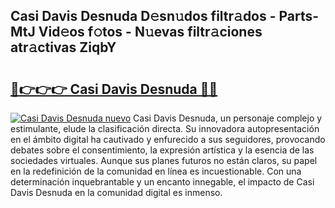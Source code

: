 ## Casi Davis Desnuda D𝚎sn𝚞dos filtr𝚊dos - Parts-MtJ Vid𝚎os f𝚘tos - N𝚞evas filtr𝚊ciones atr𝚊ctivas ZiqbY

# <h2><a href="http://mb5r8c3.tromn.icu/?c=Casi+Davis+Desnuda">🔗👉👉👉 Casi Davis Desnuda 🔗🔗</a></h2>

[![Casi Davis Desnuda nuevo](https://i.imgur.com/pEAQMta.gif)](http://mb5r8c3.tromn.icu/?c=Casi+Davis+Desnuda)
Casi Davis Desnuda, un personaje complejo y estimulante, elude la clasificación directa. Su innovadora autopresentación en el ámbito digital ha cautivado y enfurecido a sus seguidores, provocando debates sobre el consentimiento, la expresión artística y la esencia de las sociedades virtuales. Aunque sus planes futuros no están claros, su papel en la redefinición de la comunidad en línea es incuestionable. Con una determinación inquebrantable y un encanto innegable, el impacto de Casi Davis Desnuda en la comunidad digital es inmenso.
